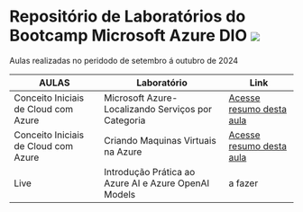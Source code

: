 # Repositório de Laboratórios do Bootcamp Microsoft Azure DIO <img src="https://assets.dio.me/bbJOCwj9F9ERdxC8F1x1Lm_XFkcPWwCHdshI-njcbUA/f:webp/h:120/q:80/L3RyYWNrcy83M2IyZGU1NS1kNjdhLTRkY2MtOGJlYS00YTE2ZDBjNGQzMGMucG5n">
Aulas realizadas no peridodo de setembro á outubro de 2024 


| AULAS  | Laboratório | Link 
| ------------- | ------------- | ------------- |
| Conceito Iniciais de Cloud com Azure  | Microsoft Azure- Localizando Serviços por Categoria | [Acesse resumo desta aula](https://github.com/MaXximiles/DIO-labs-azure/blob/main/DIO-lab-servico-categoria.md) |
| Conceito Iniciais de Cloud com Azure  | Criando Maquinas Virtuais na Azure | [Acesse resumo desta aula](https://github.com/MaXximiles/DIO-labs-azure/blob/main/DIO-lab-azure-vms.md) |
| Live  | Introdução Prática ao Azure AI e Azure OpenAI Models | a fazer |





